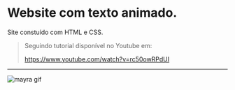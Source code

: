 <h1>Website com texto animado.</h1>

<p>Site constuído com HTML e CSS.</p>

>Seguindo tutorial disponível no Youtube em:
>
>https://www.youtube.com/watch?v=rc50owRPdUI

_______________________________________________________________________________________________________________________________________________________________________

![mayra gif](https://user-images.githubusercontent.com/88169014/169819682-b22638bf-7acb-4e34-b177-a3c2e042105c.gif)
